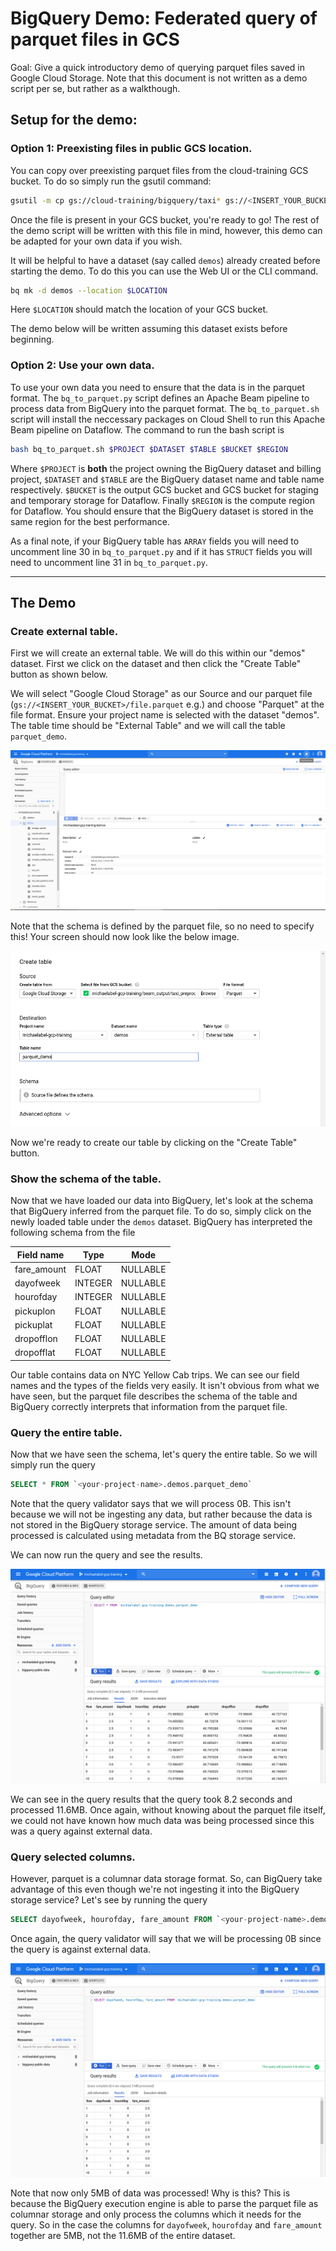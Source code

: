 # BigQuery Demo: Federated query of parquet files in GCS

Goal: Give a quick introductory demo of querying parquet files saved in Google Cloud Storage. Note that this document is not written as a demo script per se, but rather as a walkthough.

## Setup for the demo:

### Option 1: Preexisting files in public GCS location.

You can copy over preexisting parquet files from the cloud-training GCS bucket. To do so simply run the gsutil command:

```bash
gsutil -m cp gs://cloud-training/bigquery/taxi* gs://<INSERT_YOUR_BUCKET>/
```

Once the file is present in your GCS bucket, you're ready to go! The rest of the demo script will be written with this file in mind, however, this demo can be adapted for your own data if you wish.

It will be helpful to have a dataset (say called `demos`) already created before starting the demo. To do this you can use the Web UI or the CLI command.

```bash
bq mk -d demos --location $LOCATION
```

Here `$LOCATION` should match the location of your GCS bucket.

The demo below will be written assuming this dataset exists before beginning.

### Option 2: Use your own data.

To use your own data you need to ensure that the data is in the parquet format. The `bq_to_parquet.py` script defines an Apache Beam pipeline to process data from BigQuery into the parquet format. The `bq_to_parquet.sh` script will install the neccessary packages on Cloud Shell to run this Apache Beam pipeline on Dataflow. The command to run the bash script is

```bash
bash bq_to_parquet.sh $PROJECT $DATASET $TABLE $BUCKET $REGION
```

Where `$PROJECT` is **both** the project owning the BigQuery dataset and billing project, `$DATASET` and `$TABLE` are the BigQuery dataset name and table name respectively. `$BUCKET` is the output GCS bucket and GCS bucket for staging and temporary storage for Dataflow. Finally `$REGION` is the compute region for Dataflow. You should ensure that the BigQuery dataset is stored in the same region for the best performance.

As a final note, if your BigQuery table has `ARRAY` fields you will need to uncomment line 30 in `bq_to_parquet.py` and if it has `STRUCT` fields you will need to uncomment line 31 in `bq_to_parquet.py`.

---

## The Demo

### Create external table.

First we will create an external table. We will do this within our "demos" dataset. First we click on the dataset and then click the "Create Table" button as shown below.

We will select "Google Cloud Storage" as our Source and our parquet file (`gs://<INSERT_YOUR_BUCKET>/file.parquet` e.g.) and choose "Parquet" at the file format. Ensure your project name is selected with the dataset "demos". The table time should be "External Table" and we will call the table `parquet_demo`.

![parquet_demo table](./img/demos_dataset.png)

Note that the schema is defined by the parquet file, so no need to specify this! Your screen should now look like the below image.

![schema](./img/schema.png)

Now we're ready to create our table by clicking on the "Create Table" button.

### Show the schema of the table.

Now that we have loaded our data into BigQuery, let's look at the schema that BigQuery inferred from the parquet file. To do so, simply click on the newly loaded table under the `demos` dataset. BigQuery has interpreted the following schema from the file

| Field name | Type | Mode |
| --- | --- | --- |
|fare_amount| FLOAT| NULLABLE|
|dayofweek| INTEGER| NULLABLE|
|hourofday| INTEGER| NULLABLE|
|pickuplon| FLOAT| NULLABLE|
|pickuplat| FLOAT| NULLABLE|
|dropofflon| FLOAT| NULLABLE|
|dropofflat| FLOAT| NULLABLE|

Our table contains data on NYC Yellow Cab trips. We can see our field names and the types of the fields very easily. It isn't obvious from what we have seen, but the parquet file describes the schema of the table and BigQuery correctly interprets that information from the parquet file.

### Query the entire table.

Now that we have seen the schema, let's query the entire table. So we will simply run the query

```sql
SELECT * FROM `<your-project-name>.demos.parquet_demo`
```

Note that the query validator says that we will process 0B. This isn't because we will not be ingesting any data, but rather because the data is not stored in the BigQuery storage service. The amount of data being processed is calculated using metadata from the BQ storage service.

We can now run the query and see the results.

![table query](./img/table_query.png)

We can see in the query results that the query took 8.2 seconds and processed 11.6MB. Once again, without knowing about the parquet file itself, we could not have known how much data was being processed since this was a query against external data.

### Query selected columns.

However, parquet is a columnar data storage format. So, can BigQuery take advantage of this even though we're not ingesting it into the BigQuery storage service? Let's see by running the query


```sql
SELECT dayofweek, hourofday, fare_amount FROM `<your-project-name>.demos.parquet_demo`
```

Once again, the query validator will say that we will be processing 0B since the query is against external data.

![columns query](./img/columns_query.png)

Note that now only 5MB of data was processed! Why is this? This is because the BigQuery execution engine is able to parse the parquet file as columnar storage and only process the columns which it needs for the query. So in the case the columns for `dayofweek`, `hourofday` and `fare_amount` together are 5MB, not the 11.6MB of the entire dataset.
